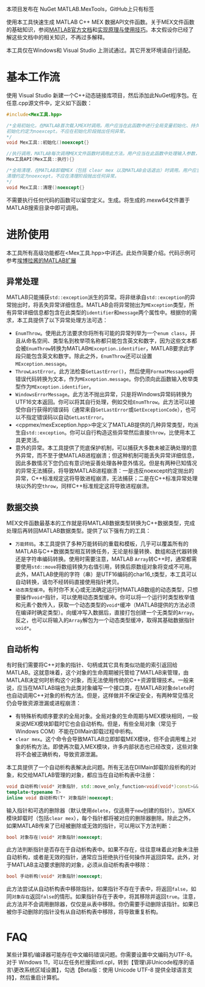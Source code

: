 本项目发布在 NuGet MATLAB.MexTools，GitHub上只有标签

使用本工具快速生成 MATLAB C++ MEX 数据API文件函数。关于MEX文件函数的基础知识，参阅[MATLAB官方文档](https://ww2.mathworks.cn/help/releases/R2024b/matlab/call-mex-file-functions.html)和[实现原理与使用技巧](https://juejin.cn/post/7387394977128677376)。本文假设你已经了解这些文档中的相关知识，不再过多解释。

本工具仅在Windows和 Visual Studio 上测试通过。其它开发环境请自行适配。
# 基本工作流
使用 Visual Studio 新建一个C++动态链接库项目，然后添加此NuGet程序包。在任意.cpp源文件中，定义如下函数：
```C++
#include<Mex工具.hpp>

/*全局初始化，在MATLAB首次载入MEX时调用。用户应当在此函数中进行全局变量初始化、持久资源分配等不应在每次调用时重复进行的操作。全局变量也可以在本函数外初始化，但这样做不能保证初始化顺序，仅适用于不依赖其它全局变量的情况。在此方法中进行具有严格顺序依赖要求的全局变量初始化。
初始化约定为noexcept。不应在初始化阶段抛出任何异常。
*/
void Mex工具::初始化()noexcept{}

//执行调用，MATLAB每次调用MEX文件函数时调用此方法。用户应当在此函数中处理输入参数，充分利用初始化阶段分配的持久资源，然后将结果写入输出参数
Mex工具API(Mex工具::执行){}

/*全局清理，在MATLAB卸载MEX（包括 clear mex 以及MATLAB会话退出）时调用。用户应当在此函数中释放全局变量、持久资源等
清理约定为noexcept。不应在清理阶段抛出任何异常。
*/
void Mex工具::清理()noexcept{}
```
不需要执行任何代码的函数可以留空定义。生成。将生成的.mexw64文件置于MATLAB搜索目录中即可调用。
# 进阶使用
本工具所有高级功能都在<Mex工具.hpp\>中详述。此处作简要介绍。代码示例可参考[埃博拉酱的MATLAB扩展](https://github.com/Silver-Fang/MATLAB-Extension/tree/master/Windows%E5%B9%B3%E5%8F%B0)
## 异常处理
MATLAB只能捕获`std::exception`派生的异常。将非继承自`std::exception`的异常抛出时，将丢失异常详细信息。MATLAB会将异常抛出为`MException`类型，所有异常详细信息都包含在此类型的`identifier`和`message`两个属性中。根据你的需求，本工具提供了以下异常处理方法可选：
- `EnumThrow`。使用此方法要求你将所有可能的异常列举为一个`enum class`，并且从命名空间、类型名到枚举项名称都只能包含英文和数字，因为这些文本都会被`EnumThrow`转换为MATLAB`MException.identifier`，MATLAB要求此字段只能包含英文和数字。除此之外，`EnumThrow`还可以设置`MException.message`。
- `ThrowLastError`。此方法检查`GetLastError()`，然后使用`FormatMessageW`将错误代码转换为文本，作为`MException.message`。你仍须向此函数输入枚举类型作为`MException.identifier`。
- `WindowsErrorMessage`。此方法不抛出异常，只是将Windows异常码转换为UTF16文本返回。你可以将其自行处理，例如交给`EnumThrow`。此方法可以接受你自行获得的错误码（通常来自`GetLastError`或`GetExceptionCode`），也可以不指定错误码以自动`GetLastError`。
- <cppmex/mexException.hpp\>中定义了MATLAB提供的几种异常类型，均派生自`std::exception`。你可以自行构造这些异常然后直接`throw`，比使用本工具更灵活。
- 意外的异常。本工具提供了兜底保护机制，可以捕获大多数未被正确处理的意外异常，而不至于使MATLAB进程崩溃；但这种机制可能丢失异常详细信息，因此多数情况下您仍应有意识地妥善处理各种意外情况。但是有两种已知情况的异常无法捕获，将导致MATLAB进程崩溃：一是违反noexcept约定抛出的异常，C\++标准规定这将导致进程崩溃，无法捕获；二是在C\++标准异常处理块以外的空`throw`，同样C++标准规定这将导致进程崩溃。
## 数据交换
MEX文件函数最基本的工作就是将MATLAB数据类型转换为C++数据类型，完成处理后再转回MATLAB数据类型。提供了以下强有力的工具：
- `万能转码`。本工具提供了多种万能转码的重载和模板，几乎可以覆盖所有的MATLAB与C\++数据类型相互转换任务，无论是标量转换、数组和迭代器转换还是字符串编码转换。使用时需要注意，MATLAB `Array`转C\++时，通常都需要使用`std::move`将数组转换为右值引用，转换后原数组对象将变成不可用。此外，MATLAB使用的字符（串）是UTF16编码的char16_t类型，本工具可以自动转换，请勿不经转码直接使用指针拷贝。
- `动态类型缓冲`。有时你不关心或无法确定运行时MATLAB数组的动态类型，只想要操作`void*`指针，可以使用动态类型缓冲。你可以将一个运行时类型枚举值和元素个数传入，获取一个动态类型的`void*`缓冲（MATLAB提供的方法必须在编译时确定类型）。向缓冲写入数据后，直接打包创建一个无类型的`Array`。反之，也可以将输入的`Array`解包为一个动态类型缓冲，取得其基础数据指针`void*`。
## 自动析构
有时我们需要将C\++对象的指针、句柄或其它具有类似功能的索引返回给MATLAB。这就意味着，这个对象的生命周期被托管给了MATLAB来管理，由MATLAB决定何时析构这个对象，而无法使用传统的C\++资源管理技术。一般来说，应当在MATLAB端也为此类对象编写一个接口类，在MATLAB对象`delete`时也自动调用C\++对象的析构方法。但是，这样做并不保证安全，有两种常见情况仍会导致资源泄漏或进程崩溃：
- 有特殊析构顺序要求的全局对象。全局对象的生命周期与MEX模块相同，一般来说MEX模块卸载时它也会自动析构。但是，有些全局对象（常见于 Windows COM）不能在DllMain卸载过程中析构。
- `clear mex`。这个命令会导致MATLAB立即卸载MEX模块，但不会调用堆上对象的析构方法。即使再次载入MEX模块，许多内部状态也已经改变，这些对象将不会被正确析构，导致资源泄漏。

本工具提供了一个自动析构表解决此问题。所有无法在DllMain卸载阶段析构的对象，和交给MATLAB管理的对象，都应当在自动析构表中注册：
```C++
void 自动析构(void* 对象指针, std::move_only_function<void(void*)const>&& 删除器)noexcept;
template<typename T>
inline void 自动析构(T* 对象指针)noexcept;
```
输入指针和可选的删除器（默认使用`delete`，仅适用于`new`创建的指针）。当MEX模块卸载时（包括`clear mex`），每个指针都将被对应的删除器删除。除此之外，如果MATLAB传来了已经被删除或无效的指针，可以用以下方法判断：
```C++
bool 对象存在(void* 对象指针)noexcept;
```
此方法判断指针是否存在于自动析构表中。如果不存在，往往意味着此对象未注册自动析构，或者是无效的指针，通常应当拒绝执行任何操作并返回异常。此外，对于MATLAB主动要求删除的对象，必须从自动析构表中移除：
```C++
bool 手动析构(void* 对象指针)noexcept;
```
此方法尝试从自动析构表中移除指针。如果指针不存在于表中，将返回`false`，如同`对象存在`返回`false`的情形。如果指针存在于表中，将其移除并返回`true`。注意，此方法并不会调用删除器，仅仅是从表中移除。你仍需要手动删除该指针。如果已被你手动删除的指针没有从自动析构表中移除，将导致重复析构。
# FAQ
某些计算机/编译器可能存在中文编码错误问题。你需要设置中文编码为UTF-8。对于 Windows 11，可以在任务栏搜索intl.cpl，转到【管理\非Unicode程序的语言\更改系统区域设置】，勾选【Beta版：使用 Unicode UTF-8 提供全球语言支持】，然后重启计算机。
